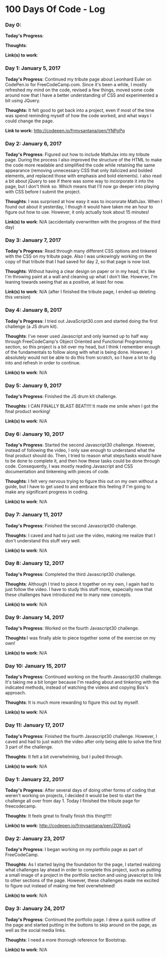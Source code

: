 # 100 Days Of Code - Log

### Day 0:

**Today's Progress**:

**Thoughts**:

**Link(s) to work**:

### Day 1: January 5, 2017

**Today's Progress**: Continued my tribute page about Leonhard Euler on CodePen.io for FreeCodeCamp.com. Since it's been a while, I mostly refreshed my mind on the code, revised a few things, moved some code around now that I have a better understanding of CSS and experimented a bit using JQuery.

**Thoughts:** It felt good to get back into a project, even if most of the time was spend reminding myself of how the code worked, and what ways I could change the page.

**Link to work:** http://codepen.io/frmysantana/pen/YNPoPq

### Day 2: January 6, 2017

**Today's Progress**: Figured out how to include MathJax into my tribute page. During the process I also improved the structure of the HTML to make the code more readable and simplified the code while retaining the same appearance (removing unnecessary CSS that only italicized and bolded elements, and replaced those with emphasis and bold elements). I also read a bit about jQuery to see if there was some way to incorporate it into the page, but I don't think so. Which means that I'll now go deeper into playing with CSS before I submit the project.

**Thoughts**: I was surprised at how easy it was to incororate MathJax. When I found out about it yesterday, I though it would have taken me an hour to figure out how to use. However, it only actually took about 15 minutes!

**Link(s) to work**: N/A (accidentally overwritten with the progress of the third day) 

### Day 3: January 7, 2017

**Today's Progress**: Read through many different CSS options and tinkered with the CSS on my tribute page. Also I was unkowingly working on the copy of that tribute that I had saved for day 2, so that page is now lost.

**Thoughts**: Without having a clear design on paper or in my head, it's like I'm throwing paint at a wall and cleaning up what I don't like. However, I'm leaning towards seeing that as a positive, at least for now.

**Link(s) to work**: N/A (after I finished the tribute page, I ended up deleting this version)

### Day 4: January 8, 2017

**Today's Progress**: I tried out JavaScript30.com and started doing the first challenge (a JS drum kit).

**Thoughts**: I've never used Javascript and only learned up to half way through FreeCodeCamp's Object Oriented and Functional Programming section, so this project is a bit over my head, but I think I remember enough of the fundamentals to follow along with what is being done. However, I absolutely would not be able to do this from scratch, so I have a lot to dig into and refresh in order to continue.

**Link(s) to work**: N/A

### Day 5: January 9, 2017

**Today's Progress**: Finished the JS drum kit challenge.

**Thoughts**: I CAN FINALLY BLAST BEAT!!!! It made me smile when I got the final product working!

**Link(s) to work**: N/A

### Day 6: January 10, 2017

**Today's Progress**: Started the second Javascript30 challenge. However, instead of following the video, I only saw enough to understand what the final product should do. Then, I tried to reason what steps/tasks would have to be done to complete it, and then how these tasks could be done through code. Consequently, I was mostly reading Javascript and CSS documentation and tinkereing with pieces of code.

**Thoughts**: I felt very nervous trying to figure this out on my own without a guide, but I have to get used to and embrace this feeling if I'm going to make any significant progress in coding.

**Link(s) to work**: N/A

### Day 7: January 11, 2017

**Today's Progress**: Finished the second Javascript30 challenge.

**Thoughts**: I caved and had to just use the video, making me realize that I don't understand this stuff very well.

**Link(s) to work**: N/A

### Day 8: January 12, 2017

**Today's Progress**: Completed the third Javascript30 challenge.

**Thoughts**: Although I tried to piece it together on my own, I again had to just follow the video. I have to study this stuff more, especially now that these challenges have introduced me to many new concepts.

**Link(s) to work**: N/A

### Day 9: January 14, 2017

**Today's Progress**: Worked on the fourth Javascript30 challenge.

**Thoughts**:I was finally able to piece together some of the exercise on my own!

**Link(s) to work**: N/A

### Day 10: January 15, 2017

**Today's Progress**: Continued working on the fourth Javascript30 challenge. It's taking me a bit longer because I'm reading about and tinkering with the indicated methods, instead of watching the videos and copying Bos's approach.

**Thoughts**: It is much more rewarding to figure this out by myself.

**Link(s) to work**: N/A

### Day 11: January 17, 2017

**Today's Progress**: Finished the fourth Javascript30 challenge. However, I caved and had to just watch the video after only being able to solve the first 3 part of the challenge.

**Thoughts**: It felt a bit overwhelming, but I pulled through.

**Link(s) to work**: N/A

### Day 1: January 22, 2017

**Today's Progress**: After several days of doing other forms of coding that weren't working on projects, I decided it would be best to start the challenge all over from day 1. Today I finished the tribute page for freecodecamp.

**Thoughts**: It feels great to finally finish this thing!!!!!

**Link(s) to work**: http://codepen.io/frmysantana/pen/ZOXqqQ

### Day 2: January 23, 2017

**Today's Progress**: I began working on my portfolio page as part of FreeCodeCamp.

**Thoughts**: As I started laying the foundation for the page, I started realizing what challenges lay ahead in order to complete this project, such as putting a small image of a project in the portfolio section and using javascript to link to other sections of the page. However, these challenges made me excited to figure out instead of making me feel overwhelmed!

**Link(s) to work**: N/A

### Day 3: January 24, 2017

**Today's Progress**: Continued the portfolio page. I drew a quick outline of the page and started putting in the buttons to skip around on the page, as well as the social media links.

**Thoughts**: I need a more thorough reference for Bootstrap.

**Link(s) to work**: N/A
